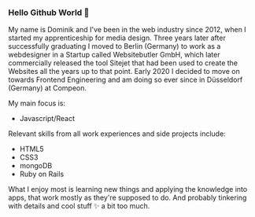 ### Hello Github World 👋

My name is Dominik and I've been in the web industry since 2012, when I started my apprenticeship for media design.
Three years later after successfully graduating I moved to Berlin (Germany) to work as a webdesigner in a Startup called Websitebutler GmbH, which later commercially released the tool Sitejet that had been used to create the Websites all the years up to that point.
Early 2020 I decided to move on towards Frontend Engineering and am doing so ever since in Düsseldorf (Germany) at Compeon.

My main focus is:
- Javascript/React

Relevant skills from all work experiences and side projects include:
- HTML5
- CSS3
- mongoDB
- Ruby on Rails

What I enjoy most is learning new things and applying the knowledge into apps, that work mostly as they're supposed to do. And probably tinkering with details and cool stuff ✨ a bit too much.

<!--
**DominikFischer86/DominikFischer86** is a ✨ _special_ ✨ repository because its `README.md` (this file) appears on your GitHub profile.

Here are some ideas to get you started:

- 🔭 I’m currently working on ...
- 🌱 I’m currently learning ...
- 👯 I’m looking to collaborate on ...
- 🤔 I’m looking for help with ...
- 💬 Ask me about ...
- 📫 How to reach me: ...
- 😄 Pronouns: ...
- ⚡ Fun fact: ...
-->
